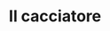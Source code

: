 ---
layout: post
title: Il cacciatore
director: Michael Cimino
year: 1978
cover: https://images.mubicdn.net/images/film/1571/cache-32064-1601467713/image-w1280.jpg
imdb_id: tt0077416
sas: true
---